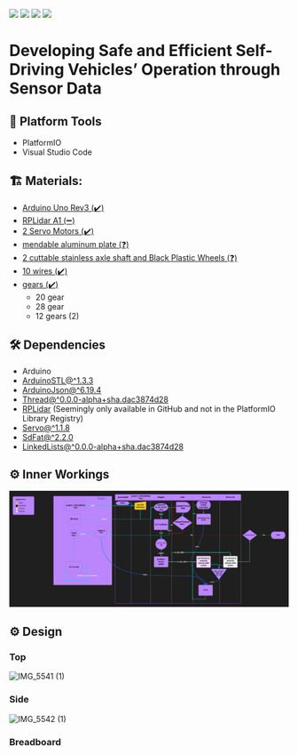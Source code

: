 <img width = "150px" src = "https://img.shields.io/github/repo-size/ISEF-7/project_v4?label=Project%20Size&logo=google%20drive"> <img width = "110px" src = "https://img.shields.io/github/languages/count/ISEF-7/project_v4?logo=C%2B%2B&logoColor=blue"> <img width = "110px" src = "https://img.shields.io/github/languages/top/ISEF-7/project_v4?label=C%2B%2B&logo=c%2B%2B&logoColor=blue">
<img width = "100px" src = "https://img.shields.io/github/issues/ISEF-7/project_v4">
# Developing Safe and Efficient Self-Driving Vehicles’ Operation through Sensor Data

## 🚉 Platform Tools
- PlatformIO 
- Visual Studio Code
## 🏗️ Materials:
- [Arduino Uno Rev3 (✔️)](https://www.amazon.com/Arduino-A000066-ARDUINO-UNO-R3/dp/B008GRTSV6/ref=sr_1_1_sspa?crid=18DWQZCT5ALLQ&keywords=arduino+uno&qid=1671903939&sprefix=arduino+uno%2Caps%2C101&sr=8-1-spons&psc=1&smid=AA57DDZKZUZDLspLa=ZW5jcnlwdGVkUXVhbGlmaWVyPUEzMFNYRUxOUVUwU0FMJmVuY3J5cHRlZElkPUEwNzMyNDUzREcxREZJMEw3OUNNJmVuY3J5cHRlZEFkSWQ9QTA5NDYzMzdOV0RGVklGUERMS1Emd2lkZ2V0TmFtZT1zcF9hdGYmYWN0aW9uPWNsaWNrUmVkaXJlY3QmZG9Ob3RMb2dDbGljaz10cnVl)
- [RPLidar A1 (➖)](https://www.amazon.com/youyeetoo-Scanning-Obstacle-Avoidance-Navigation/dp/B0923RYT8V/ref=sr_1_1?crid=2HJT0FBYUZPEE&keywords=rplidar+a1+arduino&qid=1672168854&sprefix=rplidar+a1+arduino%2Caps%2C96&sr=8-1)
- [2 Servo Motors (✔️)](https://www.amazon.com/Micro-Servos-Helicopter-Airplane-Controls/dp/B07MLR1498/ref=sr_1_2_sspa?crid=33Z8ENBSVKJXR&keywords=4%2Bpcs%2Bsg90%2B9g%2Bmicro%2Bservo&qid=1671903914&sprefix=4%2Bpcs%2Bsg90%2B9g%2Bmicro%2Bservoe%2Caps%2C101&sr=8-2-spons&smid=A2QTZX14X1D97I&spLa=ZW5jcnlwdGVkUXVhbGlmaWVyPUEzNFRCSklWSElST044JmVuY3J5cHRlZElkPUEwMTEzNzE0MklLQUtRWjYwRUlSUCZlbmNyeXB0ZWRBZElkPUEwMzAzNTAzMUdNV0YxTTJFN0NFRCZ3aWRnZXROYW1lPXNwX2F0ZiZhY3Rpb249Y2xpY2tSZWRpcmVjdCZkb05vdExvZ0NsaWNrPXRydWU&th=1)
- [mendable aluminum plate (❓)](https://www.lowes.com/pd/IMPERIAL-16-in-x-36-in-Galvanized-Steel-Joist-Lining/3134385)
- [2 cuttable stainless axle shaft and Black Plastic Wheels (❓)](https://www.amazon.com/gp/product/B07Z1H53Z4/ref=ewc_pr_img_1?smid=A27JQP2WM1GK86&th=1)
- [10 wires (✔️)](https://www.amazon.com/gp/product/B089FZ79CS/ref=ppx_yo_dt_b_asin_title_o01_s00?ie=UTF8&psc=1)
- [gears (✔️)](https://www.amazon.com/Quimat-Plastic-Single-Double-Reduction/dp/B06XCG24HZ/ref=sr_1_1?crid=1NLZO1UB8V3J7&keywords=12%2C28+gears&qid=1672165208&s=industrial&sprefix=12%2C28+gears%2Cindustrial%2C128&sr=1-1)
  - 20 gear
  - 28 gear
  - 12 gears (2)

## 🛠️ Dependencies 

- Arduino 
- [ArduinoSTL@^1.3.3](//https://registry.platformio.org/libraries/mike-matera/ArduinoSTL)
- [ArduinoJson@^6.19.4](https://registry.platformio.org/libraries/bblanchon/ArduinoJson)
- [Thread@^0.0.0-alpha+sha.dac3874d28](https://registry.platformio.org/libraries/ivanseidel/Thread)
- [RPLidar](https://github.com/robopeak/rplidar_arduino) (Seemingly only available in GitHub and not in the PlatformIO Library Registry)
- [Servo@^1.1.8](https://registry.platformio.org/libraries/arduino-libraries/Servo)
- [SdFat@^2.2.0](https://registry.platformio.org/libraries/greiman/SdFat)
- [LinkedLists@^0.0.0-alpha+sha.dac3874d28](https://registry.platformio.org/libraries/ivanseidel/LinkedList)

## ⚙️ Inner Workings

![Inner Workings Logic Flow Chart](https://raw.githubusercontent.com/ISEF-7/project_v3/v3.1.1/images/fc.png?raw=true)

## ⚙️ Design
### Top
![IMG_5541 (1)](https://user-images.githubusercontent.com/85592265/211177221-557b06b1-6102-4437-8ef2-ba2589d172a5.png)
### Side
![IMG_5542 (1)](https://user-images.githubusercontent.com/85592265/211177223-9f6d3650-2592-460a-962b-a5ca10fe46c6.png)
### Breadboard 
